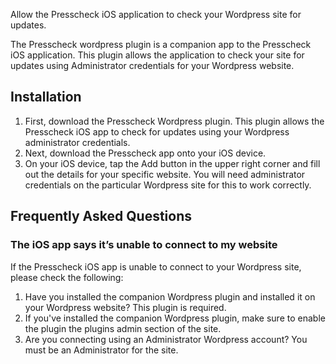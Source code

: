 Allow the Presscheck iOS application to check your Wordpress site for updates.

The Presscheck wordpress plugin is a companion app to the Presscheck iOS application. This plugin allows the application to check your site for updates using Administrator credentials for your Wordpress website.

## Installation

1. First, download the Presscheck Wordpress plugin. This plugin allows the Presscheck iOS app to check for updates using your Wordpress administrator credentials.
2. Next, download the Presscheck app onto your iOS device.
3. On your iOS device, tap the Add button in the upper right corner and fill out the details for your specific website. You will need administrator credentials on the particular Wordpress site for this to work correctly.


## Frequently Asked Questions

### The iOS app says it’s unable to connect to my website

If the Presscheck iOS app is unable to connect to your Wordpress site, please check the following:

1. Have you installed the companion Wordpress plugin and installed it on your Wordpress website? This plugin is required.
2. If you've installed the companion Wordpress plugin, make sure to enable the plugin the plugins admin section of the site.
3. Are you connecting using an Administrator Wordpress account? You must be an Administrator for the site.
